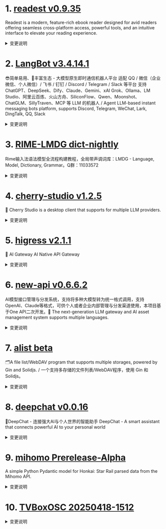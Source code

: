 
# 1. [readest v0.9.35](https://github.com/readest/readest/releases/tag/v0.9.35)  
Readest is a modern, feature-rich ebook reader designed for avid readers offering seamless cross-platform access, powerful tools, and an intuitive interface to elevate your reading experience.
<details>
<summary>变更说明</summary>

## Release Highlight
* 🛠️ Fixed an issue where books without cover images can not be synced across devices
* 📱 Added in-app update support for Android
* 📚 You can now sort books by title or author in your library

## What's Changed
* fix: books without cover images now can be synced across devices  
* feat: in-app updater for Android  
* feat: add books sorting by title and author in the library page, closes   
* release: version 0.9.35  
......  

</details>

# 2. [LangBot v3.4.14.1](https://github.com/RockChinQ/LangBot/releases/tag/v3.4.14.1)  
😎简单易用、🧩丰富生态 - 大模型原生即时通信机器人平台 适配 QQ / 微信（企业微信、个人微信）/ 飞书 / 钉钉 / Discord / Telegram / Slack 等平台 支持 ChatGPT、DeepSeek、Dify、Claude、Gemini、xAI Grok、Ollama、LM Studio、阿里云百炼、火山方舟、SiliconFlow、Qwen、Moonshot、ChatGLM、SillyTraven、MCP 等 LLM 的机器人 / Agent LLM-based instant messaging bots platform, supports Discord, Telegram, WeChat, Lark, DingTalk, QQ, Slack
<details>
<summary>变更说明</summary>

## What's Changed
* feat: add support for ppio  
* doc: update README  
* chore: release 3.4.14.1  


**Full Changelog**:   

</details>

# 3. [RIME-LMDG dict-nightly](https://github.com/amzxyz/RIME-LMDG/releases/tag/dict-nightly)  
Rime输入法语法模型全流程构建教程，全局带声调词库：LMDG - Language, Model, Dictionary, Grammar。Q群：11033572
<details>
<summary>变更说明</summary>

- `cn_dicts.zip`：最新的中文词库文件。
  

</details>

# 4. [cherry-studio v1.2.5](https://github.com/CherryHQ/cherry-studio/releases/tag/v1.2.5)  
🍒 Cherry Studio is a desktop client that supports for multiple LLM providers.
<details>
<summary>变更说明</summary>

## What's Changed
* feat: upgrade electron-builder to 26.0.13  
* feat(Miniapp): add Z.ai mini app with logo and migration support  
* feat(Grok): add isGrokModel function and update systemMessage handling for Grok models  
* feat: create issue-management.yml  
* Update issue-management.yml  
* fix: websearch ui  
* feat(models): update GLM model list and add new GLM-Z1 reasoning models  
* feat(models): add gpt-4.1 model to visionAllowedModels  
* chore(issue-template): improve clarity and requirements in bug report checklist  
......  

</details>

# 5. [higress v2.1.1](https://github.com/alibaba/higress/releases/tag/v2.1.1)  
🤖 AI Gateway AI Native API Gateway
<details>
<summary>变更说明</summary>

## What's Changed
* feat: update custom-response plugin to returns different content for different response statuse  
* polish translate-readme action  
* Feat dynamic tool reset  
* fix: ai statistics doc  
* mcp: support amap auto ip detection  
* [frontend-gray] Reconstruct the business logic to be more friendly towards micro frontends and multi-version support.  
* support nacos namespace  
* fix: fix param mapping use %v instead of %s  
* fix: Escape asterisk characters in ai-proxy documents  
......  

</details>

# 6. [new-api v0.6.6.2](https://github.com/QuantumNous/new-api/releases/tag/v0.6.6.2)  
AI模型接口管理与分发系统，支持将多种大模型转为统一格式调用，支持OpenAI、Claude等格式，可供个人或者企业内部管理与分发渠道使用，本项目基于One API二次开发。🍥 The next-generation LLM gateway and AI asset management system supports multiple languages.
<details>
<summary>变更说明</summary>

**Full Changelog**:   

</details>

# 7. [alist beta](https://github.com/AlistGo/alist/releases/tag/beta)  
🗂️A file list/WebDAV program that supports multiple storages, powered by Gin and Solidjs. / 一个支持多存储的文件列表/WebDAV程序，使用 Gin 和 Solidjs。
<details>
<summary>变更说明</summary>

### &nbsp;&nbsp;&nbsp;🚀 Features

- Add h2c for http server &nbsp;-&nbsp; by **j2rong4cn** in  [<samp>(4f5ca)</samp>](
- **139**: Add option ReportRealSize ( close ) &nbsp;-&nbsp; by **MadDogOwner** and **Copilot** in  and  [<samp>(af18c)</samp>](
- **azure_blob**: Implement GetRootId interface in Addition struct &nbsp;-&nbsp; by **New Future** in  [<samp>(28e5b)</samp>](
- **cloudreve**: S3 policy support &nbsp;-&nbsp; by **MadDogOwner** in  [<samp>(465dd)</samp>](
- **doubao**: Support upload ( close ) &nbsp;-&nbsp; by **asdfghjkl** and **Copilot** in  and  [<samp>(f0b1a)</samp>](
- **doubao_share**: Support doubao_share link &nbsp;-&nbsp; by **asdfghjkl** and **anobodys** in  [<samp>(477c4)</samp>](
- **driver**: Add Azure Blob Storage driver &nbsp;-&nbsp; by **New Future** and **Copilot** in  [<samp>(2e21d)</samp>](
- **url-tree**: Implement the Put interface to support adding links directly to the UrlTree on the web side &nbsp;-&nbsp; by **Lee CQ** and **Copilot** in  [<samp>(88abb)</samp>](
......  

</details>

# 8. [deepchat v0.0.16](https://github.com/ThinkInAIXYZ/deepchat/releases/tag/v0.0.16)  
🐬DeepChat - 连接强大AI与个人世界的智能助手 DeepChat - A smart assistant that connects powerful AI to your personal world
<details>
<summary>变更说明</summary>

## 🚀 DeepChat 0.0.15 正式发布 | 重新定义你的 AI 对话体验！
—— 更强大，更灵活，更智能，开启高效沟通新高度 🌟
#
## ✨ 本次主要更新内容 ✨
* 增加字体大小调节能力  
* 按照官方指导，优化了博查搜索的MCP  
* 添加腾讯混元provider  
* 优化了用户消息编辑样式   
* 支持mcp工具重名，同一个mcp服务可以添加多个实例了  
* 更新了CONTRIBUTING md中关于Windows打包的文档  
......  

</details>

# 9. [mihomo Prerelease-Alpha](https://github.com/MetaCubeX/mihomo/releases/tag/Prerelease-Alpha)  
A simple Python Pydantic model for Honkai: Star Rail parsed data from the Mihomo API.
<details>
<summary>变更说明</summary>

Release created at  Sat Apr 19 02:13:28 CST 2025
Synchronize Alpha branch code updates, keeping only the latest version
<br>
[我应该下载哪个文件? / Which file should I download?](
[二进制文件筛选 / Binary file selector](
[查看文档 / Docs](
  

</details>

# 10. [TVBoxOSC 20250418-1512](https://github.com/o0HalfLife0o/TVBoxOSC/releases/tag/20250418-1512)  

<details>
<summary>变更说明</summary>

Credit: [q215613905](
Commit: 32df47aa3e6c428c9a9d7d24d959b73f961827cd
Changelog:
```
优化默认js/lib文件加载;
优化广告规则切片匹配;
fix bug
升级quikjs;
优化JsLoader;

......  

</details>

# 11. [subs-check v2.1.7](https://github.com/beck-8/subs-check/releases/tag/v2.1.7)  
订阅转换合并，节点可用性，测速，重命名，导出为clash.meta/clash/base64/qx等等所有格式的订阅工具
<details>
<summary>变更说明</summary>

## Changelog
* 86e69af85950706cecfdc4e3a480fd894a057c0c op: 支持使用环境变量设置api-key

  

</details>

# 12. [bili-hardcore v0.4.3](https://github.com/Karben233/bili-hardcore/releases/tag/v0.4.3)  
bilibili 硬核会员 AI 自动答题脚本，直接调用 B 站 API，非 OCR 实现
<details>
<summary>变更说明</summary>

- 增加欢迎日志  

</details>

# 13. [QuickLook 4.0.0](https://github.com/QL-Win/QuickLook/releases/tag/4.0.0)  
Bring macOS “Quick Look” feature to Windows
<details>
<summary>变更说明</summary>

## What's Changed
* Handle multi-layer gimp xcf files.  
* Upgrade Magick.NET to latest  
* Fix gimp xcf file extension check  
* Change AllowDarkTheme handling  
* Update for commic archive file types.  
* Greek translation   
* Ukrainian translation fixes + addition  
* hebrew translation  
* Add translation possibility for missing buttons  
......  

</details>

# 14. [termora 1.0.13](https://github.com/TermoraDev/termora/releases/tag/1.0.13)  
Termora is a terminal emulator and SSH client for Windows, macOS and Linux.
<details>
<summary>变更说明</summary>

### New features/Updates

- Support setting background image 
- Improve terminal close 
- macOS supports running in the background 

### Bug fixes

- Fix return to parent folder failure 
- Fix last sync time 
......  

</details>

